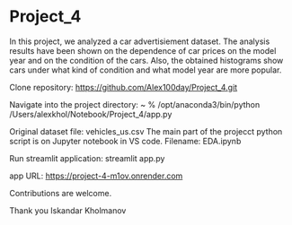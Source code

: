 # Project_4

In this project, we analyzed a car advertisiement dataset. The analysis results have been shown on the dependence of car prices on the model year and on the condition of the cars. Also, the obtained histograms show cars under what kind of condition and what model year are more popular.


Clone repository:   https://github.com/Alex100day/Project_4.git

Navigate into the project directory: ~ % /opt/anaconda3/bin/python /Users/alexkhol/Notebook/Project_4/app.py

Original dataset file: vehicles_us.csv
The main part of the projecct python script is on Jupyter notebook in VS code. Filename:  EDA.ipynb

Run streamlit application: streamlit app.py

app URL: https://project-4-m1ov.onrender.com

Contributions are welcome.

Thank you
Iskandar Kholmanov

